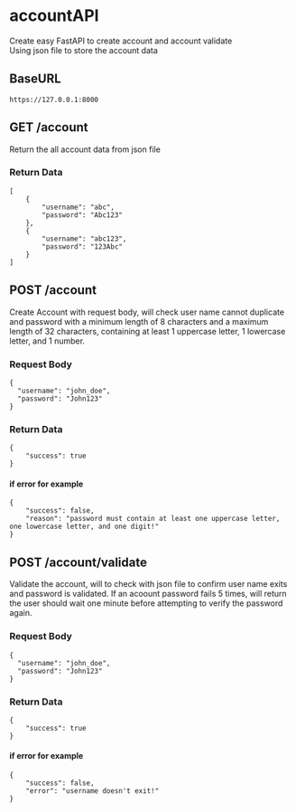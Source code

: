 # accountAPI
Create easy FastAPI to create account and account validate  
Using json file to store the account data

## BaseURL
```
https://127.0.0.1:8000
```

## GET /account
Return the all account data from json file

### Return Data
```
[
    {
        "username": "abc",
        "password": "Abc123"
    },
    {
        "username": "abc123",
        "password": "123Abc"
    }
]
```

## POST /account
Create Account with request body, will check user name cannot duplicate and password with a
minimum length of 8 characters and a maximum length of 32 characters,
containing at least 1 uppercase letter, 1 lowercase letter, and 1 number.

### Request Body
```
{
  "username": "john_doe",
  "password": "John123"
}
```

### Return Data
```
{
    "success": true
}
```

#### if error for example
```
{
    "success": false,
    "reason": "password must contain at least one uppercase letter, one lowercase letter, and one digit!"
}
```

## POST /account/validate
Validate the account, will to check with json file to confirm user name exits and password is validated. If an acoount password fails 5 times, will return the user should wait one minute before attempting to verify the password again.

### Request Body
```
{
  "username": "john_doe",
  "password": "John123"
}
```

### Return Data
```
{
    "success": true
}
```
#### if error for example
```
{
    "success": false,
    "error": "username doesn't exit!"
}
```
